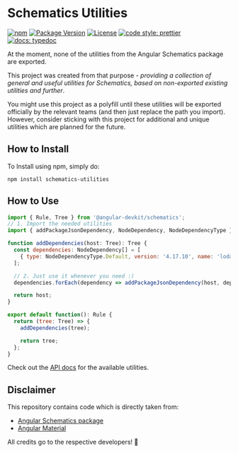 # Schematics Utilities

[![npm](https://img.shields.io/npm/v/schematics-utilities.svg?colorB=brightgreen)](https://www.npmjs.com/package/schematics-utilities)
[![Package Version](https://img.shields.io/github/package-json/v/nitayneeman/schematics-utilities.svg)](https://github.com/nitayneeman/schematics-utilities)
[![License](https://img.shields.io/badge/license-MIT-blue.svg)](https://github.com/nitayneeman/schematics-utilities/blob/master/LICENSE)
[![code style: prettier](https://img.shields.io/badge/code_style-prettier-ff69b4.svg)](https://github.com/prettier/prettier)
[![docs: typedoc](https://img.shields.io/badge/docs-typedoc-4D0080.svg)](https://nitayneeman.github.io/schematics-utilities/)

At the moment, none of the utilities from the Angular Schematics package are exported.

This project was created from that purpose - _providing a collection of general and useful utilities for Schematics, based on non-exported existing utilities and further_.

You might use this project as a polyfill until these utilities will be exported officially by the relevant teams (and then just replace the path you import). However, consider sticking with this project for additional and unique utilities which are planned for the future.

## How to Install

To Install using npm, simply do:

```
npm install schematics-utilities
```

## How to Use

```javascript
import { Rule, Tree } from '@angular-devkit/schematics';
// 1. Import the needed utilities
import { addPackageJsonDependency, NodeDependency, NodeDependencyType } from 'schematics-utilities';

function addDependencies(host: Tree): Tree {
  const dependencies: NodeDependency[] = [
    { type: NodeDependencyType.Default, version: '4.17.10', name: 'lodash-es' }
  ];

  // 2. Just use it whenever you need :)
  dependencies.forEach(dependency => addPackageJsonDependency(host, dependency));

  return host;
}

export default function(): Rule {
  return (tree: Tree) => {
    addDependencies(tree);

    return tree;
  };
}
```

Check out the [API docs](https://nitayneeman.github.io/schematics-utilities/) for the available utilities.

## Disclaimer

This repository contains code which is directly taken from:

- [Angular Schematics package](https://github.com/angular/angular-cli/tree/master/packages/schematics)
- [Angular Material](https://github.com/angular/material2/tree/master/src/lib/schematics/utils)

All credits go to the respective developers! 👏
